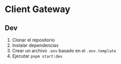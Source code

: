 # Client Gateway

## Dev

1. Clonar el repositorio
2. Instalar dependencias
3. Crear un archivo `.env` basado en el `.env.template`
4. Ejecutar `pnpm start:dev`
